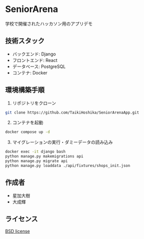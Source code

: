 # SeniorArena
学校で開催されたハッカソン用のアプリデモ

## 技術スタック
- バックエンド: Django
- フロントエンド: React
- データベース: PostgreSQL
- コンテナ: Docker

## 環境構築手順
1. リポジトリをクローン
```sh
git clone https://github.com/TaikiHoshika/SeniorArenaApp.git
```

2. コンテナを起動
```sh
docker compose up -d
```

3. マイグレーションの実行・ダミーデータの読み込み
```sh
docker exec -it django bash
python manage.py makemigrations api
python manage.py migrate api
python manage.py loaddata ./api/fixtures/shops_init.json
```

## 作成者
- 星加大樹
- 大成輝

## ライセンス
[BSD license](https://ja.wikipedia.org/wiki/BSDライセンス)
